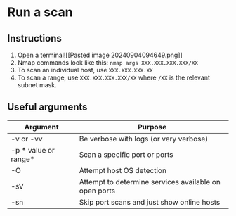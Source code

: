 # Run a scan
## Instructions
1. Open a terminal![[Pasted image 20240904094649.png]]
2. Nmap commands look like this: ``nmap args XXX.XXX.XXX.XXX/XX``
3. To scan an individual host, use ``XXX.XXX.XXX.XX``
4. To scan a range, use ``XXX.XXX.XXX.XXX/XX`` where ``/XX`` is the relevant subnet mask.

## Useful arguments

| Argument             | Purpose                                               |
| -------------------- | ----------------------------------------------------- |
| -v or -vv            | Be verbose with logs (or very verbose)                |
| -p * value or range* | Scan a specific port or ports                         |
| -O                   | Attempt host OS detection                             |
| -sV                  | Attempt to determine services available on open ports |
| -sn                  | Skip port scans and just show online hosts            |
